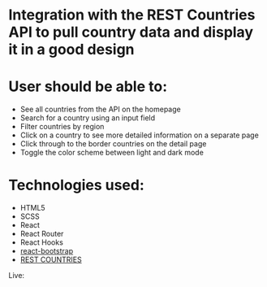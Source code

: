 # Integration with the REST Countries API to pull country data and display it in a good design

# User should be able to:
- See all countries from the API on the homepage
- Search for a country using an input field
- Filter countries by region
- Click on a country to see more detailed information on a separate page
- Click through to the border countries on the detail page
- Toggle the color scheme between light and dark mode

# Technologies used:
- HTML5
- SCSS
- React
- React Router
- React Hooks
- [react-bootstrap](https://react-bootstrap.netlify.app/)
- [REST COUNTRIES](https://restcountries.com/)

Live: 



